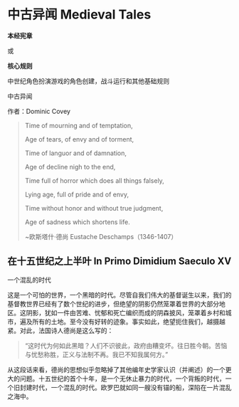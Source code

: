 
# 中古异闻 Medieval Tales

**本经宪章**

或

**核心规则**

中世纪角色扮演游戏的角色创建，战斗运行和其他基础规则

中古异闻

作者：Dominic Covey


>Time of mourning and of temptation,
>
>
>
> Age of tears, of envy and of torment,
>
>
>
> Time of languor and of damnation,
>
>
>
> Age of decline nigh to the end,
>
>
>
> Time full of horror which does all things falsely,
>
>
>
> Lying age, full of pride and of envy,
>
>
>
> Time without honor and without true judgment,
>
>
>
> Age of sadness which shortens life.
>
> ~欧斯塔什·德尚 Eustache Deschamps（1346-1407）

## 在十五世纪之上半叶 In Primo Dimidium Saeculo XV

一个混乱的时代

这是一个可怕的世界，一个黑暗的时代。尽管自我们伟大的基督诞生以来，我们的基督教世界已经有了数个世纪的进步，但绝望的阴影仍然笼罩着世界的大部分地区。这阴影，犹如一件由苦难、忧郁和死亡编织而成的阴森披风，笼罩着乡村和城市，遍及所有的土地。至今没有好转的迹象。事实如此，绝望扼住我们，越摄越紧。对此，法国诗人德尚是这么写的：

> “这时代为何如此黑暗？人们不识彼此，政府由糟变坏。往日胜今朝。苦恼与忧愁称胜，正义与法制不再。我已不知我属何方。”

从这段话来看，德尚的思想似乎忽略掉了其他编年史学家认识（并阐述）的一个更大的问题。十五世纪的首个十年，是一个无休止暴力的时代，一个背叛的时代，一个旧封建时代，一个混乱的时代。欧罗巴就如同一艘没有锚的船，深陷在一片混乱之海中。